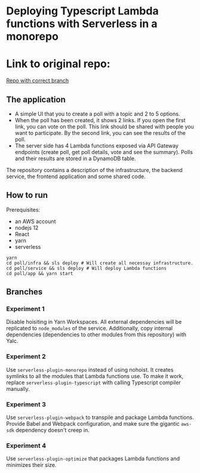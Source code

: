 # Deploying Typescript Lambda functions with Serverless in a monorepo

# Link to original repo: 
[Repo with correct branch](https://github.com/insify/serverless-typescript-monorepo-example/tree/experiment4/serverless-optimize-plugin)

## The application
* A simple UI that you to create a poll with a topic and 2 to 5 options.
* When the poll has been created, it shows 2 links. If you open the first link, you can vote on the poll. This link should be shared with people you want to participate. By the second link, you can see the results of the poll.
* The server side has 4 Lambda functions exposed via API Gateway endpoints (create poll, get poll details, vote and see the summary). Polls and their results are stored in a DynamoDB table.

The repository contains a description of the infrastructure, the backend service, the frontend application and some shared code.

## How to run
Prerequisites: 
* an AWS account
* nodejs 12
* React
* yarn
* serverless

```
yarn
cd poll/infra && sls deploy # Will create all necessay infrastructure.
cd poll/service && sls deploy # Will deploy Lambda functions
cd poll/app && yarn start
```

## Branches

### Experiment 1
Disable hoisiting in Yarn Workspaces. All external dependencies will be replicated to `node_modules` of the service. Additionally, copy internal dependencies (dependencies to other modules from this repository) with Yalc.

### Experiment 2
Use `serverless-plugin-monorepo` instead of using nohoist. It creates symlinks to all the modules that Lambda functions use. To make it work, replace `serverless-plugin-typescript` with calling Typescript compiler manually.

### Experiment 3
Use `serverless-plugin-webpack` to transpile and package Lambda functions. Provide Babel and Webpack configuration, and make sure the gigantic `aws-sdk` dependency doesn't creep in.

### Experiment 4
Use `serverless-plugin-optimize` that packages Lambda functions and minimizes their size.

